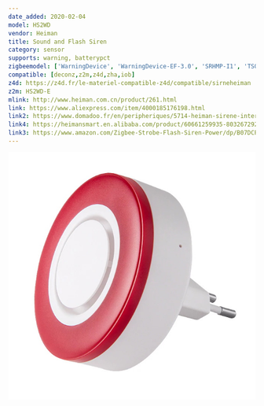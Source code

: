 ```yaml
---
date_added: 2020-02-04
model: HS2WD
vendor: Heiman
title: Sound and Flash Siren
category: sensor
supports: warning, batterypct
zigbeemodel: ['WarningDevice', 'WarningDevice-EF-3.0', 'SRHMP-I1', 'TS0216', '_TYZB01_8scntis1']
compatible: [deconz,z2m,z4d,zha,iob]
z4d: https://z4d.fr/le-materiel-compatible-z4d/compatible/sirneheiman
z2m: HS2WD-E
mlink: http://www.heiman.com.cn/product/261.html
link: https://www.aliexpress.com/item/4000185176198.html
link2: https://www.domadoo.fr/en/peripheriques/5714-heiman-sirene-interieure-intelligente-zigbee-30.html
link4: https://heimansmart.en.alibaba.com/product/60661259935-803267292/The_latest_HEIMAN_Zigbee_3_0_smart_wireless_indoor_siren_with_standby_battery.html
link3: https://www.amazon.com/Zigbee-Strobe-Flash-Siren-Power/dp/B07DCPZ2JZ
---
```

![Label](/assets/images/devices/Heiman_HS2WD-E-label.jpg)